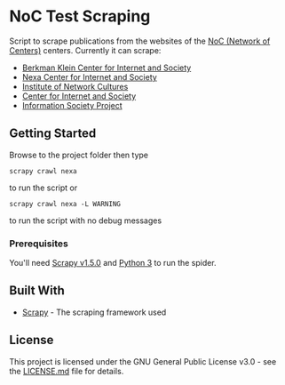 # NoC Test Scraping

Script to scrape publications from the websites of the [NoC (Network of Centers)](https://networkofcenters.net/) centers.
Currently it can scrape:
* [Berkman Klein Center for Internet and Society](https://cyber.harvard.edu/)
* [Nexa Center for Internet and Society](https://nexa.polito.it/)
* [Institute of Network Cultures](http://cyberlaw.stanford.edu/)
* [Center for Internet and Society](http://networkcultures.org/)
* [Information Society Project](https://law.yale.edu/isp)

## Getting Started

Browse to the project folder then type

```
scrapy crawl nexa
```
to run the script or
```
scrapy crawl nexa -L WARNING
```
to run the script with no debug messages

### Prerequisites

You'll need [Scrapy v1.5.0](https://scrapy.org/) and [Python 3](https://www.python.org/download/releases/3.0/) to run the spider.

## Built With

* [Scrapy](https://scrapy.org/) - The scraping framework used

## License

This project is licensed under the GNU General Public License v3.0 - see the [LICENSE.md](LICENSE.md) file for details.
